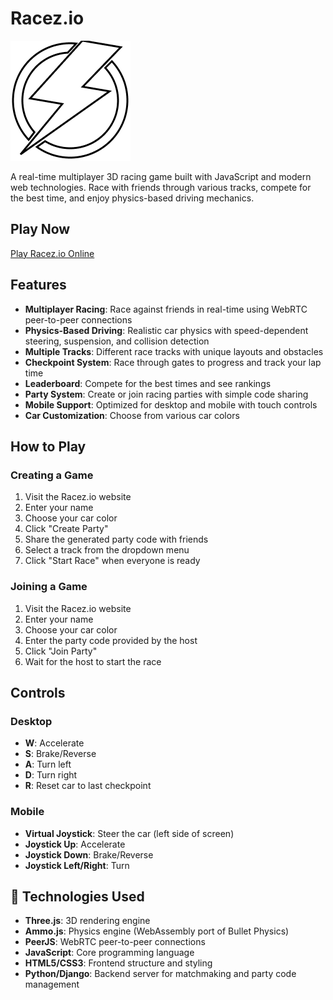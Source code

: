 # Racez.io

![Racez.io](frontend/public/favicon.png)

A real-time multiplayer 3D racing game built with JavaScript and modern web technologies. Race with friends through various tracks, compete for the best time, and enjoy physics-based driving mechanics.

## Play Now

[Play Racez.io Online](https://racez.io)

## Features

- **Multiplayer Racing**: Race against friends in real-time using WebRTC peer-to-peer connections
- **Physics-Based Driving**: Realistic car physics with speed-dependent steering, suspension, and collision detection
- **Multiple Tracks**: Different race tracks with unique layouts and obstacles
- **Checkpoint System**: Race through gates to progress and track your lap time
- **Leaderboard**: Compete for the best times and see rankings
- **Party System**: Create or join racing parties with simple code sharing
- **Mobile Support**: Optimized for desktop and mobile with touch controls
- **Car Customization**: Choose from various car colors

## How to Play

### Creating a Game

1. Visit the Racez.io website
2. Enter your name
3. Choose your car color
4. Click "Create Party"
5. Share the generated party code with friends
6. Select a track from the dropdown menu
7. Click "Start Race" when everyone is ready

### Joining a Game

1. Visit the Racez.io website
2. Enter your name
3. Choose your car color
4. Enter the party code provided by the host
5. Click "Join Party"
6. Wait for the host to start the race

## Controls

### Desktop
- **W**: Accelerate
- **S**: Brake/Reverse
- **A**: Turn left
- **D**: Turn right
- **R**: Reset car to last checkpoint

### Mobile
- **Virtual Joystick**: Steer the car (left side of screen)
- **Joystick Up**: Accelerate
- **Joystick Down**: Brake/Reverse
- **Joystick Left/Right**: Turn

## 🧰 Technologies Used

- **Three.js**: 3D rendering engine
- **Ammo.js**: Physics engine (WebAssembly port of Bullet Physics)
- **PeerJS**: WebRTC peer-to-peer connections
- **JavaScript**: Core programming language
- **HTML5/CSS3**: Frontend structure and styling
- **Python/Django**: Backend server for matchmaking and party code management
